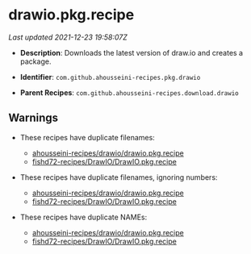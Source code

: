 # drawio.pkg.recipe

_Last updated 2021-12-23 19:58:07Z_

- **Description**: Downloads the latest version of draw.io and creates a package.

- **Identifier**: `com.github.ahousseini-recipes.pkg.drawio`

- **Parent Recipes**: `com.github.ahousseini-recipes.download.drawio`

## Warnings

- These recipes have duplicate filenames:
    - [ahousseini-recipes/drawio/drawio.pkg.recipe](/autopkg-dupe-tracker/ahousseini-recipes/drawio/drawio.pkg.recipe)
    - [fishd72-recipes/DrawIO/DrawIO.pkg.recipe](/autopkg-dupe-tracker/fishd72-recipes/DrawIO/DrawIO.pkg.recipe)

- These recipes have duplicate filenames, ignoring numbers:
    - [ahousseini-recipes/drawio/drawio.pkg.recipe](/autopkg-dupe-tracker/ahousseini-recipes/drawio/drawio.pkg.recipe)
    - [fishd72-recipes/DrawIO/DrawIO.pkg.recipe](/autopkg-dupe-tracker/fishd72-recipes/DrawIO/DrawIO.pkg.recipe)

- These recipes have duplicate NAMEs:
    - [ahousseini-recipes/drawio/drawio.pkg.recipe](/autopkg-dupe-tracker/ahousseini-recipes/drawio/drawio.pkg.recipe)
    - [fishd72-recipes/DrawIO/DrawIO.pkg.recipe](/autopkg-dupe-tracker/fishd72-recipes/DrawIO/DrawIO.pkg.recipe)